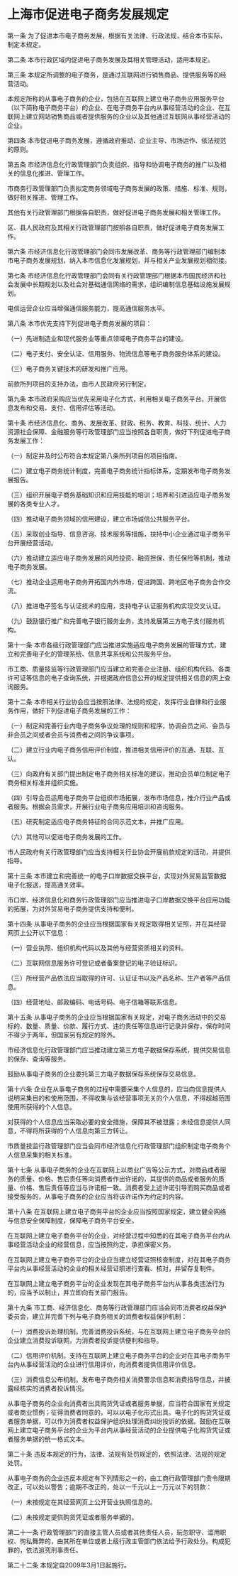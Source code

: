 # 上海市促进电子商务发展规定



第一条 为了促进本市电子商务发展，根据有关法律、行政法规，结合本市实际，制定本规定。

第二条 本市行政区域内促进电子商务发展及其相关管理活动，适用本规定。

第三条 本规定所调整的电子商务，是通过互联网进行销售商品、提供服务等的经营活动。

本规定所称的从事电子商务的企业，包括在互联网上建立电子商务应用服务平台（以下简称电子商务平台）的企业、在电子商务平台内从事经营活动的企业、在互联网上建立网站销售商品或者提供服务的企业以及其他通过互联网从事经营活动的企业。

第四条 本市促进电子商务发展，遵循政府推动、企业主导、市场运作、依法规范的原则。

第五条 市经济信息化行政管理部门负责组织、指导和协调电子商务的推广以及相关的信息化推进、管理工作。

市商务行政管理部门负责拟定商务领域电子商务发展的政策、措施、标准、规则，做好相关推进、管理工作。

其他有关行政管理部门根据各自职责，做好促进电子商务发展和相关管理工作。

区、县人民政府及其相关行政管理部门按照各自职责，做好促进电子商务发展工作。

第六条 市经济信息化行政管理部门会同市发展改革、商务等行政管理部门编制本市电子商务发展规划，纳入本市信息化发展规划，并与相关产业发展规划相衔接。

第七条 市经济信息化行政管理部门会同有关行政管理部门根据本市国民经济和社会发展中长期规划以及社会对基础通信网络的需求，组织编制信息基础设施发展规划。

电信运营企业应当增强通信服务能力，提高通信服务水平。

第八条 本市优先支持下列促进电子商务发展的项目：

（一）先进制造业和现代服务业等重点领域电子商务平台的建设。

（二）电子支付、安全认证、信用服务、物流信息等电子商务服务体系的建设。

（三）电子商务关键技术的研发和推广应用。

前款所列项目的支持办法，由市人民政府另行制定。

第九条 本市政府采购应当优先采用电子化方式，利用相关电子商务平台，开展信息发布和交易、支付、信用评估等活动。

第十条 市经济信息化、商务、发展改革、财政、税务、教育、科技、统计、人力资源社会保障、金融服务等行政管理部门应当按照各自职责，做好下列促进电子商务发展工作：

（一）制定并及时公布符合本规定第八条所列项目的项目指南。

（二）建立电子商务统计制度，完善电子商务统计指标体系，定期发布电子商务发展报告。

（三）组织开展电子商务基础知识和应用技能的培训；培养和引进适应电子商务发展的各类专业人才。

（四）推动电子商务领域的信用建设，建立市场诚信公共服务平台。

（五）采取创业指导、信息咨询、技术服务等措施，扶持中小企业通过电子商务平台开展经营活动。

（六）推动建立适应电子商务发展的风险投资、融资担保、责任保险等机制，推动电子商务发展。

（七）推动企业运用电子商务开拓国内外市场，促进跨国、跨地区电子商务合作交流。

（八）推进电子签名与认证技术的应用，支持电子认证服务机构实现交叉认证。

（九）鼓励银行推广和完善电子银行服务业务，支持发展第三方电子支付服务机构。

第十一条 本市各级行政管理部门应当推进实施适应电子商务发展的管理方式，建立和完善电子化的管理系统、信息共享系统和公共服务平台。

市工商、质量技监等行政管理部门应当建立和完善企业注册、组织机构代码、各类许可证等信息的电子查询系统，并根据政府信息公开的规定提供相关信息的网上查询服务。

第十二条 本市相关行业协会应当按照法律、法规的规定，发挥行业自律和行业服务作用，做好下列促进电子商务发展的工作：

（一）制定和完善行业内电子商务争议处理的规则和程序，协调会员之间、会员与非会员之间或者会员与消费者之间的争议事项。

（二）建立行业内电子商务信用评价制度，推进相关信用评价的互通、互联、互认。

（三）向政府有关部门提出制定电子商务相关标准的建议，推动会员单位制定电子商务相关标准并组织实施。

（四）引导会员运用电子商务平台组织市场拓展，发布市场信息，推介行业产品或者服务。根据会员需求，开展行业电子商务应用培训和咨询服务。

（五）研究制定适应电子商务特征的合同示范文本，并推广应用。

（六）其他可以促进电子商务发展的工作。

市人民政府有关行政管理部门应当支持相关行业协会开展前款规定的活动，并提供指导。

第十三条 本市建立和完善统一的电子口岸数据交换平台，实现对外贸易监管数据电子化报送，提高通关效率。

市口岸、经济信息化和商务行政管理部门应当推进电子口岸数据交换平台应用功能的拓展，为对外贸易电子商务提供支持和便利。

第十四条 从事电子商务的企业应当根据国家有关规定取得相关证照，并在其经营网页上公开以下信息：

（一）营业执照、组织机构代码以及其他与经营资质相关的资料。

（二）互联网信息服务许可登记或者备案登记的电子验证标识。

（三）所经营产品依法应当取得的许可、认证证书以及产品名称、生产者等产品信息。

（四）经营地址、邮政编码、电话号码、电子信箱等联系信息。

第十五条 从事电子商务的企业应当根据国家有关规定，对电子商务活动中的交易标的、数量、质量、价款、履行方式、违约责任等信息进行记录并保存，保存时间不得少于两年，但国家另有规定的除外。

市经济信息化行政管理部门应当推动建立第三方电子数据保存系统，提供交易信息的保存、查询等服务。

鼓励从事电子商务的企业委托第三方电子数据保存系统保存交易信息。

第十六条 企业在从事电子商务的过程中需要采集个人信息的，应当向信息提供人说明采集目的和使用范围，不得收集与该经营事项无关的个人信息，不得超越范围使用所获得的个人信息。

对获得的个人信息应当采取必要的安全措施，保障其不被泄露；未经信息提供人同意，不得将所获得的个人信息向第三方转让。

市质量技监行政管理部门应当会同市经济信息化行政管理部门组织制定电子商务个人信息采集的相关标准。

第十七条 从事电子商务的企业在互联网上以商业广告等公示方式，对商品或者服务的质量、价格、售后责任等向消费者作出许诺的，其提供的商品或者服务的质量、价格、售后责任等应当与许诺相一致。消费者受上述许诺引导而购买商品或者接受服务的，从事电子商务的企业应当将该许诺作为约定的内容。

第十八条 在互联网上建立电子商务平台的企业应当按照国家规定，建立健全网络与信息安全保障制度，保障电子商务平台安全。

在互联网上建立电子商务平台的企业，对经营过程中知悉的在其电子商务平台内从事经营活动企业的经营信息，应当按照约定，承担保密义务。

在互联网上建立电子商务平台的企业应当建立经营证照核查制度，对在其电子商务平台内从事经营活动的企业的相关经营证照进行查看、核对，并留存复制件。

在互联网上建立电子商务平台的企业发现在其电子商务平台内从事各类违法行为的，应当予以制止，并立即向有关部门报告。

第十九条 市工商、经济信息化、商务等行政管理部门应当会同市消费者权益保护委员会，建立并完善下列与电子商务相关的消费者权益保护机制：

（一）消费投诉处理机制。完善消费投诉系统，与在互联网上建立电子商务平台的企业建立消费投诉联网，为消费者投诉提供便利和指导。

（二）信用评价机制。支持在互联网上建立电子商务平台的企业对在其电子商务平台内从事经营活动的企业进行信用评价，向消费者提供信用评价信息。

（三）消费信息公布机制。发布电子商务相关消费警示信息和消费指导信息，并披露经核实的消费者投诉情况。

从事电子商务的企业向消费者出具购货凭证或者服务单据，应当符合国家有关规定或者商业惯例；征得消费者同意的，可以以电子化形式出具。电子化的购货凭证或者服务单据，可以作为消费者权益保护组织处理消费纠纷投诉的依据。鼓励在互联网上建立电子商务平台的企业为平台内从事经营活动的企业提供电子化购货凭证或者服务单据的统一格式文本。

第二十条 违反本规定的行为，法律、法规有处罚规定的，依照法律、法规的规定处罚。

从事电子商务的企业违反本规定有下列情形之一的，由工商行政管理部门责令限期改正，可以处以警告；逾期不改正的，处以一千元以上一万元以下的罚款：

（一）未按规定在其经营网页上公开营业执照信息的。

（二）未按规定提供购货凭证或者服务单据的。

第二十一条 行政管理部门的直接主管人员或者其他责任人员，玩忽职守、滥用职权、徇私舞弊的，由其所在单位或者上级行政主管部门依法给予行政处分。构成犯罪的，依法追究刑事责任。

第二十二条 本规定自2009年3月1日起施行。